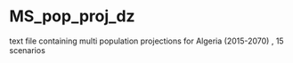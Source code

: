 # MS_pop_proj_dz
text file containing multi population projections for Algeria (2015-2070) , 15 scenarios
